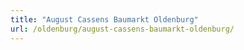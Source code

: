 ```yaml
---
title: "August Cassens Baumarkt Oldenburg"
url: /oldenburg/august-cassens-baumarkt-oldenburg/
---
```

